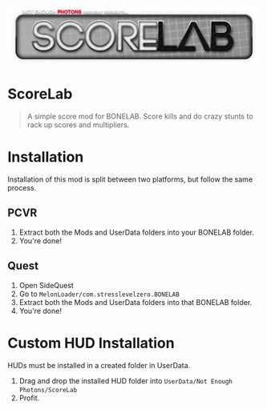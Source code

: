 <img src="https://github.com/NotEnoughPhotons/ScoreLab/blob/dev/img/scorelab_logo.png?raw=true"></img>

# ScoreLab
> A simple score mod for BONELAB. 
Score kills and do crazy stunts to rack up scores and multipliers.

# Installation
Installation of this mod is split between two platforms, but follow the same process.

## PCVR
1. Extract both the Mods and UserData folders into your BONELAB folder.
2. You're done!
## Quest
1. Open SideQuest
2. Go to ``MelonLoader/com.stresslevelzero.BONELAB``
3. Extract both the Mods and UserData folders into that BONELAB folder.
4. You're done!

# Custom HUD Installation
HUDs must be installed in a created folder in UserData.
1. Drag and drop the installed HUD folder into ``UserData/Not Enough Photons/ScoreLab``
2. Profit.

